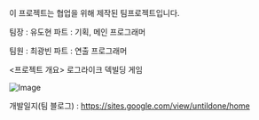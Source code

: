 이 프로젝트는 협업을 위해 제작된 팀프로젝트입니다.

팀장 : 유도현
파트 : 기획, 메인 프로그래머

팀원 : 최광빈
파트 : 연출 프로그래머

<프로젝트 개요>
로그라이크 덱빌딩 게임

![Image](https://github.com/user-attachments/assets/6a6dc12c-50de-475a-9a8a-a917e402003b)

개발일지(팀 블로그) : https://sites.google.com/view/untildone/home
